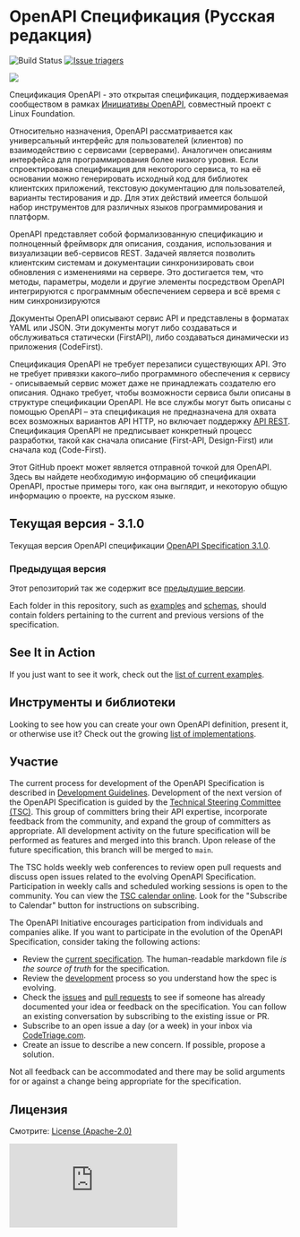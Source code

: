 # OpenAPI Спецификация (Русская редакция)

![Build Status](https://github.com/OAI/OpenAPI-Specification/workflows/validate-markdown/badge.svg) [![Issue triagers](https://www.codetriage.com/oai/openapi-specification/badges/users.svg)](https://www.codetriage.com/oai/openapi-specification)

![](https://avatars3.githubusercontent.com/u/16343502?v=3&s=200)


Спецификация OpenAPI - это открытая спецификация, поддерживаемая сообществом в рамках [Инициативы OpenAPI](https://www.openapis.org/), совместный проект с Linux Foundation.

Относительно назначения, OpenAPI рассматривается как универсальный интерфейс для пользователей (клиентов) по взаимодействию с сервисами (серверами). Аналогичен описаниям интерфейса для программирования более низкого уровня. Если спроектирована спецификация для некоторого сервиса, то на её основании можно генерировать исходный код для библиотек клиентских приложений, текстовую документацию для пользователей, варианты тестирования и др. Для этих действий имеется большой набор инструментов для различных языков программирования и платформ. 

OpenAPI представляет собой формализованную спецификацию и полноценный фреймворк для описания, создания, использования и визуализации веб-сервисов REST. Задачей является позволить клиентским системам и документации синхронизировать свои обновления с изменениями на сервере. Это достигается тем, что методы, параметры, модели и другие элементы посредством OpenAPI интегрируются с программным обеспечением сервера и всё время с ним синхронизируются

Документы OpenAPI описывают сервис API и представлены в форматах YAML или JSON. Эти документы могут либо создаваться и обслуживаться статически (FirstAPI), либо создаваться динамически из приложения (CodeFirst).

Спецификация OpenAPI не требует перезаписи существующих API. Это не требует привязки какого–либо программного обеспечения к сервису - описываемый сервис может даже не принадлежать создателю его описания. Однако требует, чтобы возможности сервиса были описаны в структуре спецификации OpenAPI. Не все службы могут быть описаны с помощью OpenAPI – эта спецификация не предназначена для охвата всех возможных вариантов API HTTP, но включает поддержку [API REST](https://en.wikipedia.org/wiki/Representational_state_transfer). Спецификация OpenAPI не предписывает конкретный процесс разработки, такой как сначала описание (First-API, Design-First) или сначала код (Code-First).

Этот GitHub проект может является отправной точкой для OpenAPI. Здесь вы найдете необходимую информацию об спецификации OpenAPI, простые примеры того, как она выглядит, и некоторую общую информацию о проекте, на русском языке.

## Текущая версия - 3.1.0

Текущая версия OpenAPI спецификации [OpenAPI Specification 3.1.0](versions/3.1.0.md).

### Предыдущая версия

Этот репозиторий так же содержит все [предыдущие версии](versions).

Each folder in this repository, such as [examples](examples) and [schemas](schemas), should contain folders pertaining to the current and previous versions of the specification.

## See It in Action

If you just want to see it work, check out the [list of current examples](examples).

## Инструменты и библиотеки

Looking to see how you can create your own OpenAPI definition, present it, or otherwise use it? Check out the growing
[list of implementations](IMPLEMENTATIONS.md).

## Участие

The current process for development of the OpenAPI Specification is described in 
[Development Guidelines](DEVELOPMENT.md).
Development of the next version of the OpenAPI Specification is guided by the [Technical Steering Committee (TSC)](https://www.openapis.org/participate/how-to-contribute/governance#TDC). This group of committers bring their API expertise, incorporate feedback from the community, and expand the group of committers as appropriate. All development activity on the future specification will be performed as features and merged into this branch. Upon release of the future specification, this branch will be merged to `main`.

The TSC holds weekly web conferences to review open pull requests and discuss open issues related to the evolving OpenAPI Specification. Participation in weekly calls and scheduled working sessions is open to the community. You can view the [TSC calendar online](https://openapi.groups.io/g/tsc/calendar). Look for the "Subscribe to Calendar" button for instructions on subscribing.

The OpenAPI Initiative encourages participation from individuals and companies alike. If you want to participate in the evolution of the OpenAPI Specification, consider taking the following actions:

* Review the [current specification](versions/3.1.0.md). The human-readable markdown file _is the source of truth_ for the specification.
* Review the [development](DEVELOPMENT.md) process so you understand how the spec is evolving.
* Check the [issues](https://github.com/OAI/OpenAPI-Specification/issues) and [pull requests](https://github.com/OAI/OpenAPI-Specification/pulls) to see if someone has already documented your idea or feedback on the specification. You can follow an existing conversation by subscribing to the existing issue or PR.
* Subscribe to an open issue a day (or a week) in your inbox via [CodeTriage.com](https://www.codetriage.com/oai/openapi-specification).
* Create an issue to describe a new concern. If possible, propose a solution.

Not all feedback can be accommodated and there may be solid arguments for or against a change being appropriate for the specification.

## Лицензия

Смотрите: [License (Apache-2.0)](https://github.com/OAI/OpenAPI-Specification/blob/main/LICENSE)

![Analytics](https://ga-beacon.appspot.com/UA-831873-42/readme.md?pixel)
